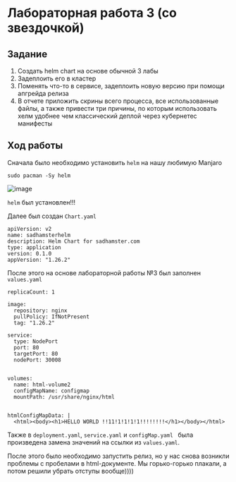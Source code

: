 # Лабораторная работа 3 (со звездочкой)

## Задание

1. Создать helm chart на основе обычной 3 лабы
2. Задеплоить его в кластер
3. Поменять что-то в сервисе, задеплоить новую версию при помощи апгрейда релиза
4. В отчете приложить скрины всего процесса, все использованные файлы, а также привести три причины, по которым использовать хелм удобнее чем классический деплой через кубернетес манифесты

## Ход работы

Сначала было необходимо установить `helm` на нашу любимую Manjaro

```
sudo pacman -Sy helm
```

![image](https://github.com/user-attachments/assets/863c8983-5de0-4c7d-ba4d-31965a451052)

`helm` был установлен!!!

Далее был создан `Chart.yaml`

```
apiVersion: v2
name: sadhamsterhelm
description: Helm Chart for sadhamster.com
type: application
version: 0.1.0
appVersion: "1.26.2"
```

После этого на основе лабораторной работы №3 был заполнен  `values.yaml `

```
replicaCount: 1 

image:
  repository: nginx
  pullPolicy: IfNotPresent
  tag: "1.26.2"

service:
  type: NodePort
  port: 80
  targetPort: 80
  nodePort: 30008


volumes:
  name: html-volume2
  configMapName: configmap 
  mountPath: /usr/share/nginx/html


htmlConfigMapData: |
  <html><body><h1>HELLO WORLD !!11!1!1!1!1!!!!!!!!</h1></body></html>
```

Также в  `deployment.yaml`, `service.yaml` и `configMap.yaml ` была произведена замена значений на ссылки из `values.yaml`.

После этого было необходимо запустить релиз, но у нас снова возникли проблемы с пробелами в html-документе. Мы горько-горько плакали, а потом решили убрать отступы вообще))))

